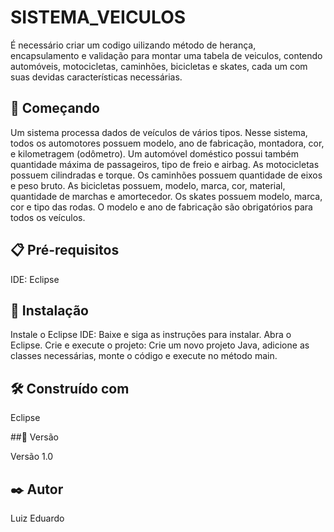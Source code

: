 # SISTEMA_VEICULOS

É necessário criar um codigo uilizando método de herança, encapsulamento e validação para montar uma tabela de veiculos, contendo automóveis, motocicletas, caminhões, bicicletas e skates, cada um com suas devidas características necessárias.

## 🚀 Começando

Um sistema processa dados de veículos de vários tipos. Nesse sistema, todos os automotores possuem modelo, ano de fabricação, montadora, cor, e kilometragem (odômetro). Um automóvel doméstico possui também quantidade máxima de passageiros, tipo de freio e airbag. As motocicletas possuem cilindradas e torque. Os caminhões possuem quantidade de eixos e peso bruto. As bicicletas possuem, modelo, marca, cor, material, quantidade de marchas e amortecedor. Os skates possuem modelo, marca, cor e tipo das rodas. O modelo e ano de fabricação são obrigatórios para todos os veículos.

## 📋 Pré-requisitos

IDE: Eclipse

## 🔧 Instalação

Instale o Eclipse IDE:
Baixe e siga as instruções para instalar.
Abra o Eclipse.
Crie e execute o projeto:
Crie um novo projeto Java, adicione as classes necessárias, monte o código e execute no método main.

## 🛠️ Construído com

Eclipse

##📌 Versão

Versão 1.0

## ✒️ Autor

Luiz Eduardo
